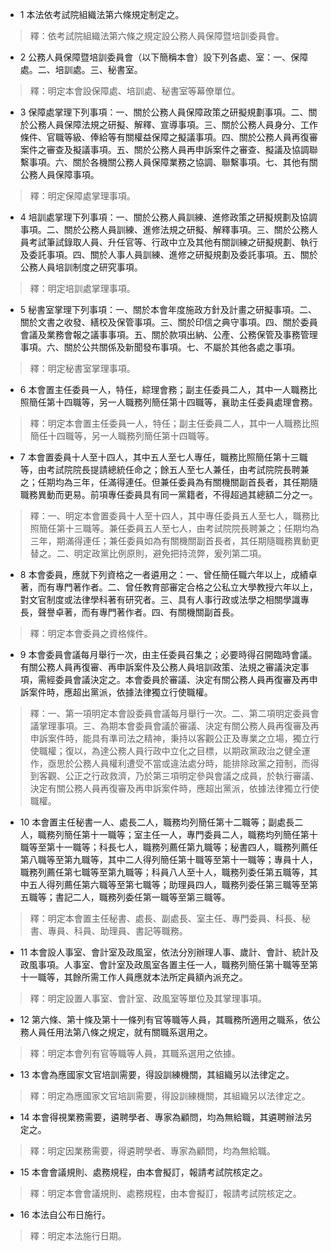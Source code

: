 * 1 本法依考試院組織法第六條規定制定之。

> 釋：依考試院組織法第六條之規定設公務人員保障暨培訓委員會。

* 2 公務人員保障暨培訓委員會（以下簡稱本會）設下列各處、室：一、保障處。二、培訓處。三、秘書室。

> 釋：明定本會設保障處、培訓處、秘書室等幕僚單位。

* 3 保障處掌理下列事項：一、關於公務人員保障政策之研擬規劃事項。二、關於公務人員保障法規之研擬、解釋、宣導事項。三、關於公務人員身分、工作條件、官職等級、俸給等有關權益保障之擬議事項。四、關於公務人員再復審案件之審查及擬議事項。五、關於公務人員再申訴案件之審查、擬議及協調聯繫事項。六、關於各機關公務人員保障業務之協調、聯繫事項。七、其他有關公務人員保障事項。

> 釋：明定保障處掌理事項。

* 4 培訓處掌理下列事項：一、關於公務人員訓練、進修政策之研擬規劃及協調事項。二、關於公務人員訓練、進修法規之研擬、解釋事項。三、關於公務人員考試筆試錄取人員、升任官等、行政中立及其他有關訓練之研擬規劃、執行及委託事項。四、關於人事人員訓練、進修之研擬規劃及委託事項。五、關於公務人員培訓制度之研究事項。

> 釋：明定培訓處掌理事項。

* 5 秘書室掌理下列事項：一、關於本會年度施政方針及計畫之研擬事項。二、關於文書之收發、繕校及保管事項。三、關於印信之典守事項。四、關於委員會議及業務會報之議事事項。五、關於款項出納、公產、公務保管及事務管理事項。六、關於公共關係及新聞發布事項。七、不屬於其他各處之事項。

> 釋：明定秘書室掌理事項。

* 6 本會置主任委員一人，特任，綜理會務；副主任委員二人，其中一人職務比照簡任第十四職等，另一人職務列簡任第十四職等，襄助主任委員處理會務。

> 釋：明定本會置主任委員一人，特任；副主任委員二人，其中一人職務比照簡任十四職等，另一人職務列簡任第十四職等。

* 7 本會置委員十人至十四人，其中五人至七人專任，職務比照簡任第十三職等，由考試院院長提請總統任命之；餘五人至七人兼任，由考試院院長聘兼之；任期均為三年，任滿得連任。但兼任委員為有關機關副首長者，其任期隨職務異動而更易。前項專任委員具有同一黨籍者，不得超過其總額二分之一。

> 釋：一、明定本會置委員十人至十四人，其中專任委員五人至七人，職務比照簡任第十三職等。兼任委員五人至七人，由考試院院長聘兼之；任期均為三年，期滿得連任；兼任委員如為有關機關副首長者，其任期隨職務異動更替之。二、明定政黨比例原則，避免把持流弊，爰列第二項。

* 8 本會委員，應就下列資格之一者遴用之：一、曾任簡任職六年以上，成績卓著，而有專門著作者。二、曾任教育部審定合格之公私立大學教授六年以上，對文官制度或法律學科著有研究者。三、具有人事行政或法學之相關學識專長，聲譽卓著，而有專門著作者。四、有關機關副首長。

> 釋：明定本會委員之資格條件。

* 9 本會委員會議每月舉行一次，由主任委員召集之；必要時得召開臨時會議。有關公務人員再復審、再申訴案件及公務人員培訓政策、法規之審議決定事項，需經委員會議決定之。本會委員於審議、決定有關公務人員再復審及再申訴案件時，應超出黨派，依據法律獨立行使職權。

> 釋：一、第一項明定本會設委員會議每月舉行一次。二、第二項明定委員會議掌理事項。三、為期本會委員會議於審議、決定有關公務人員再復審及再申訴案件時，能具有準司法之精神，秉持以客觀公正及專業之立場，獨立行使職權；復以，為達公務人員行政中立化之目標，以期政黨政治之健全運作，亟思於公務人員權利遭受不當或違法處分時，能排除政黨之箝制，而得到客觀、公正之行政救濟，乃於第三項明定參與會議之成員，於執行審議、決定有關公務人員再復審及再申訴案件時，應超出黨派，依據法律獨立行使職權。

* 10 本會置主任秘書一人、處長二人，職務均列簡任第十二職等；副處長二人，職務列簡任第十一職等；室主任一人，專門委員二人，職務均列簡任第十職等至第十一職等；科長七人，職務列薦任第九職等；秘書四人，職務列薦任第八職等至第九職等，其中二人得列簡任第十職等至第十一職等；專員十人，職務列薦任第七職等至第九職等；科員八人至十人，職務列委任第五職等，其中五人得列薦任第六職等至第七職等；助理員四人，職務列委任第三職等至第五職等；書記二人，職務列委任第一職等至第三職等。

> 釋：明定本會置主任秘書、處長、副處長、室主任、專門委員、科長、秘書、專員、科員、助理員、書記等職務。

* 11 本會設人事室、會計室及政風室，依法分別辦理人事、歲計、會計、統計及政風事項。人事室、會計室及政風室各置主任一人，職務列簡任第十職等至第十一職等，其餘所需工作人員應就本法所定員額內派充之。

> 釋：明定設置人事室、會計室、政風室等單位及其掌理事項。

* 12 第六條、第十條及第十一條列有官等職等人員，其職務所適用之職系，依公務人員任用法第八條之規定，就有關職系選用之。

> 釋：明定本會列有官等職等人員，其職系選用之依據。

* 13 本會為應國家文官培訓需要，得設訓練機關，其組織另以法律定之。

> 釋：明定為應國家文官培訓需要，得設訓練機關，其組織另以法律定之。

* 14 本會得視業務需要，遴聘學者、專家為顧問，均為無給職，其遴聘辦法另定之。

> 釋：明定因業務需要，得遴聘學者、專家為顧問，均為無給職。

* 15 本會會議規則、處務規程，由本會擬訂，報請考試院核定之。

> 釋：明定本會會議規則、處務規程，由本會擬訂，報請考試院核定之。

* 16 本法自公布日施行。

> 釋：明定本法施行日期。

